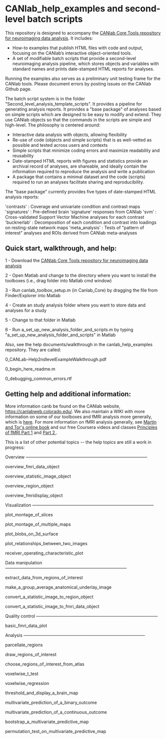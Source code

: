 # CANlab_help_examples and second-level batch scripts

This repository is designed to accompany the <a href = "http://canlab.github.io/CanlabCore">CANlab Core Tools repository for neuroimaging data analysis</a>. It includes:
- How-to examples that publish HTML files with code and output, focusing on the CANlab’s interactive object-oriented tools.
- A set of modifiable batch scripts that provide a second-level neuroimaging analysis pipeline, which stores objects and variables with standard names and prints date-stamped HTML reports for analyses. 

Running the examples also serves as a preliminary unit testing frame for the CANlab tools.
Please document errors by posting issues on the CANlab Github page.

The batch script system is in the folder "Second_level_analysis_template_scripts".  It provides a pipeline for generating analysis reports. It provides a "base package" of analyses based on simple scripts which are designed to be easy to modify and extend.  They use CANlab objects so that the commands in the scripts are simple and high-level. The philosophy is centered around:
- Interactive data analysis with objects, allowing flexibility 
- Re-use of code (objects and simple scripts) that is as well-vetted as possible and tested across users and contexts
- Simple scripts that minimize coding errors and maximize readability and reusability
- Date-stamped HTML reports with figures and statistics provide an archival record of analyses, are shareable, and ideally contain the information required to reproduce the analysis and write a publication
- A package that contains a minimal dataset and the code (scripts) required to run an analyses facilitate sharing and reproducibility.

The "base package" currently provides five types of date-stamped HTML analysis reports:

  'contrasts'     : Coverage and univariate condition and contrast maps
  'signatures'    : Pre-defined brain 'signature' responses from CANlab
  'svm'           : Cross-validated Support Vector Machine analyses for each contrast
  'bucknerlab'    : Decomposition of each condition and contrast into loadings on resting-state network maps
  'meta_analysis' : Tests of "pattern of interest" analyses and ROIs derived from CANlab meta-analyses
 
Quick start, walkthrough, and help:
------------------------------------------------------------
1 - Download the <a href = "http://canlab.github.io/CanlabCore">CANlab Core Tools repository for neuroimaging data analysis</a>

2 - Open Matlab and change to the directory where you want to install the toolboxes (i.e., drag folder into Matlab cmd window)

3 - Run canlab_toolbox_setup.m (in Canlab_Core) by dragging the file from Finder/Explorer into Matlab

4 - Create an study analysis folder where you want to store data and analyses for a study

5 - Change to that folder in Matlab

6 - Run a_set_up_new_analysis_folder_and_scripts.m by typing "a_set_up_new_analysis_folder_and_scripts" in Matlab

Also, see the help documents/walkthrough in the canlab_help_examples repository. They are called:

0_CANLab-Help2ndlevelExampleWalkthrough.pdf

0_begin_here_readme.m

0_debugging_common_errors.rtf

Getting help and additional information:
------------------------------------------------------------

More information canb be found on the CANlab website, https://canlabweb.colorado.edu/. We also maintain a WIKI with more information on some of our toolboxes and fMRI analysis more generally, which is <a href = "https://canlabweb.colorado.edu/wiki/doku.php/help/fmri_tools_documentation">here</a>.  For more information on fMRI analysis generally, see <a href = "https://leanpub.com/principlesoffmri">Martin and Tor's online book</a> and our free Coursera videos and classes <a href = "https://www.coursera.org/learn/functional-mri">Principles of fMRI Part 1</a> and <a href = "https://www.coursera.org/learn/functional-mri-2">Part 2 </a>. 

This is a list of other potential topics -- the help topics are still a work in progress:  


Overview
————————————————————————————

overview_fmri_data_object

overview_statistic_image_object

overview_region_object

overview_fmridisplay_object



Visualization
————————————————————————————

plot_montage_of_slices

plot_montage_of_multiple_maps

plot_blobs_on_3d_surface

plot_relationships_between_two_images

receiver_operating_characteristic_plot

Data manipulation
————————————————————————————

extract_data_from_regions_of_interest

make_a_group_average_anatomical_underlay_image

convert_a_statistic_image_to_region_object

convert_a_statistic_image_to_fmri_data_object

Quality control
————————————————————————————

basic_fmri_data_plot


Analysis
————————————————————————————

parcellate_regions

draw_regions_of_interest

choose_regions_of_interest_from_atlas

voxelwise_t_test

voxelwise_regression

threshold_and_display_a_brain_map

multivariate_prediction_of_a_binary_outcome

multivariate_prediction_of_a_continuous_outcome

bootstrap_a_multivariate_predictive_map

permutation_test_on_multivariate_predictive_map
